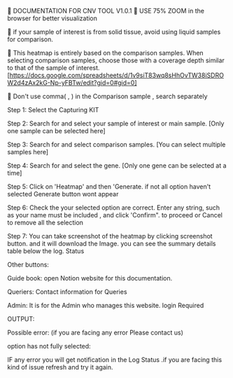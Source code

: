 
🧬
DOCUMENTATION FOR CNV TOOL V1.0.1 
📌
USE 75% ZOOM in the browser for better visualization

📌
if your sample of interest is from solid tissue, avoid using liquid samples for comparison.

📌
This heatmap is entirely based on the comparison samples. When selecting comparison samples, choose those with a coverage depth similar to that of the sample of interest. [https://docs.google.com/spreadsheets/d/1v9siT83wq8sHhOvTW38iSDROW2d4zAx2kG-Np-yFBTw/edit?gid=0#gid=0]

📌
Don't use comma( , ) in the Comparison sample , search separately  



Step 1: Select the Capturing KIT



Step 2: Search for and select your sample of interest or main sample. [Only one sample can be selected here]




Step 3: Search for and select comparison samples. [You can select multiple samples here]


Step 4: Search for and select the gene. [Only one gene can be selected at a time]




Step 5: Click on 'Heatmap' and then 'Generate. if not all option haven't selected Generate button wont appear


Step 6:  Check the your selected option are correct. Enter any string, such as your name must be included , and click 'Confirm". to proceed or Cancel to remove all the selection




Step 7: You can take screenshot of the heatmap by clicking screenshot button. and it will download the Image. you can see the summary details table below the log. Status 







Other buttons:

Guide book: open Notion website for this documentation.

Queriers: Contact information for Queries

Admin: It is for the Admin who manages this website. login Required 






OUTPUT:

 


Possible error: (if you are facing any error Please contact us) 

option has not fully selected:




IF any error you will get notification in the Log Status .if you are facing this kind of issue refresh and try it again. 


